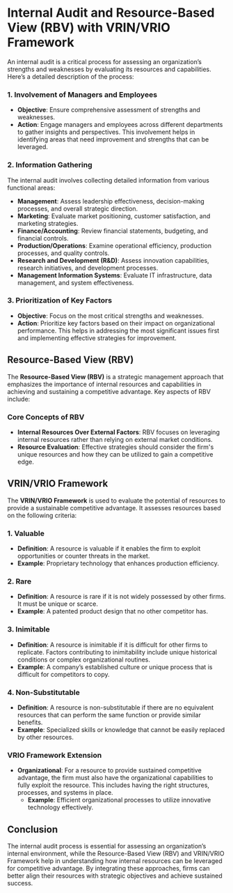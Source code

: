 # Internal Audit and Resource-Based View (RBV) with VRIN/VRIO Framework

An internal audit is a critical process for assessing an organization’s strengths and weaknesses by evaluating its resources and capabilities. Here’s a detailed description of the process:

### 1. Involvement of Managers and Employees

- **Objective**: Ensure comprehensive assessment of strengths and weaknesses.
- **Action**: Engage managers and employees across different departments to gather insights and perspectives. This involvement helps in identifying areas that need improvement and strengths that can be leveraged.

### 2. Information Gathering

The internal audit involves collecting detailed information from various functional areas:

- **Management**: Assess leadership effectiveness, decision-making processes, and overall strategic direction.
- **Marketing**: Evaluate market positioning, customer satisfaction, and marketing strategies.
- **Finance/Accounting**: Review financial statements, budgeting, and financial controls.
- **Production/Operations**: Examine operational efficiency, production processes, and quality controls.
- **Research and Development (R&D)**: Assess innovation capabilities, research initiatives, and development processes.
- **Management Information Systems**: Evaluate IT infrastructure, data management, and system effectiveness.

### 3. Prioritization of Key Factors

- **Objective**: Focus on the most critical strengths and weaknesses.
- **Action**: Prioritize key factors based on their impact on organizational performance. This helps in addressing the most significant issues first and implementing effective strategies for improvement.

## Resource-Based View (RBV)

The **Resource-Based View (RBV)** is a strategic management approach that emphasizes the importance of internal resources and capabilities in achieving and sustaining a competitive advantage. Key aspects of RBV include:

### Core Concepts of RBV

- **Internal Resources Over External Factors**: RBV focuses on leveraging internal resources rather than relying on external market conditions.
- **Resource Evaluation**: Effective strategies should consider the firm's unique resources and how they can be utilized to gain a competitive edge.

## VRIN/VRIO Framework

The **VRIN/VRIO Framework** is used to evaluate the potential of resources to provide a sustainable competitive advantage. It assesses resources based on the following criteria:

### 1. **Valuable**

- **Definition**: A resource is valuable if it enables the firm to exploit opportunities or counter threats in the market.
- **Example**: Proprietary technology that enhances production efficiency.

### 2. **Rare**

- **Definition**: A resource is rare if it is not widely possessed by other firms. It must be unique or scarce.
- **Example**: A patented product design that no other competitor has.

### 3. **Inimitable**

- **Definition**: A resource is inimitable if it is difficult for other firms to replicate. Factors contributing to inimitability include unique historical conditions or complex organizational routines.
- **Example**: A company’s established culture or unique process that is difficult for competitors to copy.

### 4. **Non-Substitutable**

- **Definition**: A resource is non-substitutable if there are no equivalent resources that can perform the same function or provide similar benefits.
- **Example**: Specialized skills or knowledge that cannot be easily replaced by other resources.

### VRIO Framework Extension

- **Organizational**: For a resource to provide sustained competitive advantage, the firm must also have the organizational capabilities to fully exploit the resource. This includes having the right structures, processes, and systems in place.
  - **Example**: Efficient organizational processes to utilize innovative technology effectively.

## Conclusion

The internal audit process is essential for assessing an organization’s internal environment, while the Resource-Based View (RBV) and VRIN/VRIO Framework help in understanding how internal resources can be leveraged for competitive advantage. By integrating these approaches, firms can better align their resources with strategic objectives and achieve sustained success.
